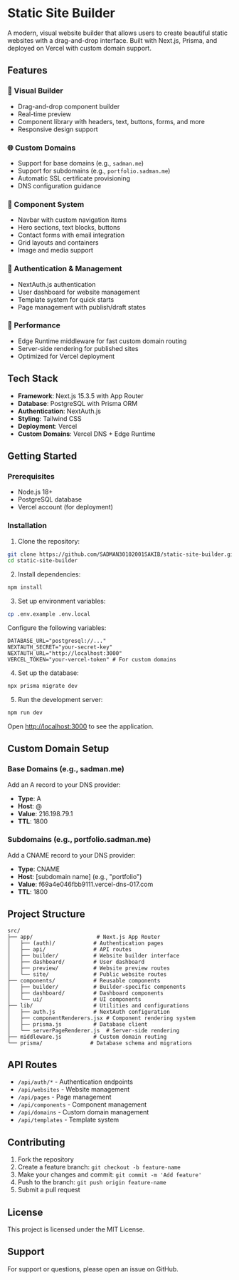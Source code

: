 # Static Site Builder

A modern, visual website builder that allows users to create beautiful static websites with a drag-and-drop interface. Built with Next.js, Prisma, and deployed on Vercel with custom domain support.

## Features

### 🎨 Visual Builder

- Drag-and-drop component builder
- Real-time preview
- Component library with headers, text, buttons, forms, and more
- Responsive design support

### 🌐 Custom Domains

- Support for base domains (e.g., `sadman.me`)
- Support for subdomains (e.g., `portfolio.sadman.me`)
- Automatic SSL certificate provisioning
- DNS configuration guidance

### 📱 Component System

- Navbar with custom navigation items
- Hero sections, text blocks, buttons
- Contact forms with email integration
- Grid layouts and containers
- Image and media support

### 🔐 Authentication & Management

- NextAuth.js authentication
- User dashboard for website management
- Template system for quick starts
- Page management with publish/draft states

### 🚀 Performance

- Edge Runtime middleware for fast custom domain routing
- Server-side rendering for published sites
- Optimized for Vercel deployment

## Tech Stack

- **Framework**: Next.js 15.3.5 with App Router
- **Database**: PostgreSQL with Prisma ORM
- **Authentication**: NextAuth.js
- **Styling**: Tailwind CSS
- **Deployment**: Vercel
- **Custom Domains**: Vercel DNS + Edge Runtime

## Getting Started

### Prerequisites

- Node.js 18+
- PostgreSQL database
- Vercel account (for deployment)

### Installation

1. Clone the repository:

```bash
git clone https://github.com/SADMAN30102001SAKIB/static-site-builder.git
cd static-site-builder
```

2. Install dependencies:

```bash
npm install
```

3. Set up environment variables:

```bash
cp .env.example .env.local
```

Configure the following variables:

```env
DATABASE_URL="postgresql://..."
NEXTAUTH_SECRET="your-secret-key"
NEXTAUTH_URL="http://localhost:3000"
VERCEL_TOKEN="your-vercel-token" # For custom domains
```

4. Set up the database:

```bash
npx prisma migrate dev
```

5. Run the development server:

```bash
npm run dev
```

Open [http://localhost:3000](http://localhost:3000) to see the application.

## Custom Domain Setup

### Base Domains (e.g., sadman.me)

Add an A record to your DNS provider:

- **Type**: A
- **Host**: @
- **Value**: 216.198.79.1
- **TTL**: 1800

### Subdomains (e.g., portfolio.sadman.me)

Add a CNAME record to your DNS provider:

- **Type**: CNAME
- **Host**: [subdomain name] (e.g., "portfolio")
- **Value**: f69a4e046fbb9111.vercel-dns-017.com
- **TTL**: 1800

## Project Structure

```
src/
├── app/                    # Next.js App Router
│   ├── (auth)/            # Authentication pages
│   ├── api/               # API routes
│   ├── builder/           # Website builder interface
│   ├── dashboard/         # User dashboard
│   ├── preview/           # Website preview routes
│   └── site/              # Public website routes
├── components/            # Reusable components
│   ├── builder/           # Builder-specific components
│   ├── dashboard/         # Dashboard components
│   └── ui/                # UI components
├── lib/                   # Utilities and configurations
│   ├── auth.js            # NextAuth configuration
│   ├── componentRenderers.jsx # Component rendering system
│   ├── prisma.js          # Database client
│   └── serverPageRenderer.js  # Server-side rendering
├── middleware.js          # Custom domain routing
└── prisma/               # Database schema and migrations
```

## API Routes

- `/api/auth/*` - Authentication endpoints
- `/api/websites` - Website management
- `/api/pages` - Page management
- `/api/components` - Component management
- `/api/domains` - Custom domain management
- `/api/templates` - Template system

## Contributing

1. Fork the repository
2. Create a feature branch: `git checkout -b feature-name`
3. Make your changes and commit: `git commit -m 'Add feature'`
4. Push to the branch: `git push origin feature-name`
5. Submit a pull request

## License

This project is licensed under the MIT License.

## Support

For support or questions, please open an issue on GitHub.
